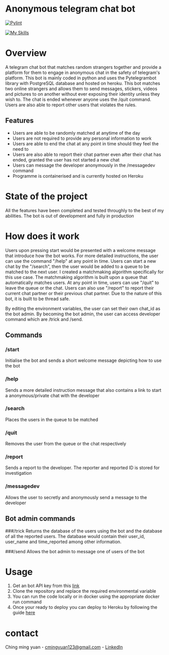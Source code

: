 # Anonymous telegram chat bot
[![Pylint](https://github.com/mingyuanc/Anonymous_telegram_chat_bot/actions/workflows/linting_and_code_check.yml/badge.svg)](https://github.com/mingyuanc/Anonymous_telegram_chat_bot/actions/workflows/linting_and_code_check.yml)

[![My Skills](https://skillicons.dev/icons?i=py,docker,heroku)](https://skillicons.dev)

# Overview
A telegram chat bot that matches random strangers together and provide a platform for them to engage in anonymous chat in the safety of telegram's platform. This bot is mainly coded in python and uses the Pytelegrambot library with PostgreSQL database and hosted on heroku. This bot matches two online strangers and allows them to send messages, stickers, videos and pictures to on another without ever exposing their identity unless they wish to. The chat is ended whenever anyone uses the /quit command. Users are also able to report other users that violates the rules.

## Features
- Users are able to be randomly matched at anytime of the day
- Users are not required to provide any personal information to work
- Users are able to end the chat at any point in time should they feel the need to
- Users are also able to report their chat partner even after their chat has ended, granted the user has not started a new chat
- Users can message the developer anonymously in the /messagedev command
- Programme is containerised and is currently hosted on Heroku

# State of the project
All the features have been completed and tested throughly to the best of my abilities. The bot is out of development and fully in production

> 

# How does it work
Users upon pressing start would be presented with a welcome message that introduce how the bot works. For more detailed instructions, the user can use the command "/help" at any point in time. Users can start a new chat by the "/search", then the user would be added to a queue to be matched to the next user. I created a matchmaking algorithm specifically for this use case. The matchmaking algorithm is built upon a queue that automatically matches users. At any point in time, users can use "/quit" to leave the queue or the chat. Users can also use "/report" to report their current chat partner or their previous chat partner. Due to the nature of this bot, it is built to be thread safe.

By editing the environment variables, the user can set their own chat_id as the bot admin. By becoming the bot admin, the user can access developer command which are /trick and /send.

## Commands

### /start
Initialise the bot and sends a short welcome message depicting how to use the bot

### /help
Sends a more detailed instruction message that also contains a link to start a anonymous/private chat with the developer 

### /search
Places the users in the queue to be matched

### /quit
Removes the user from the queue or the chat respectively

### /report
Sends a report to the developer. The reporter and reported ID is stored for investigation 

### /messagedev
Allows the user to secretly and anonymously send a message to the developer

## Bot admin commands

###/trick
Returns the database of the users using the bot and the database of all the reported users. The database would contain their user_id, user_name and time_reported among other information.

###/send
Allows the bot admin to message one of users of the bot

# Usage
1) Get an bot API key from this [link](https://docs.microsoft.com/en-us/azure/bot-service/bot-service-channel-connect-telegram?view=azure-bot-service-4.0)
2) Clone the repository and replace the required environmental variable
3) You can run the code locally or in docker using the appropriate docker run command
4) Once your ready to deploy you can deploy to Heroku by following the guide [here](https://devcenter.heroku.com/articles/getting-started-with-python)

# contact 
Ching ming yuan - cmingyuan123@gmail.com - [LinkedIn](https://www.linkedin.com/in/ming-yuan-ching-9290a322b/)

